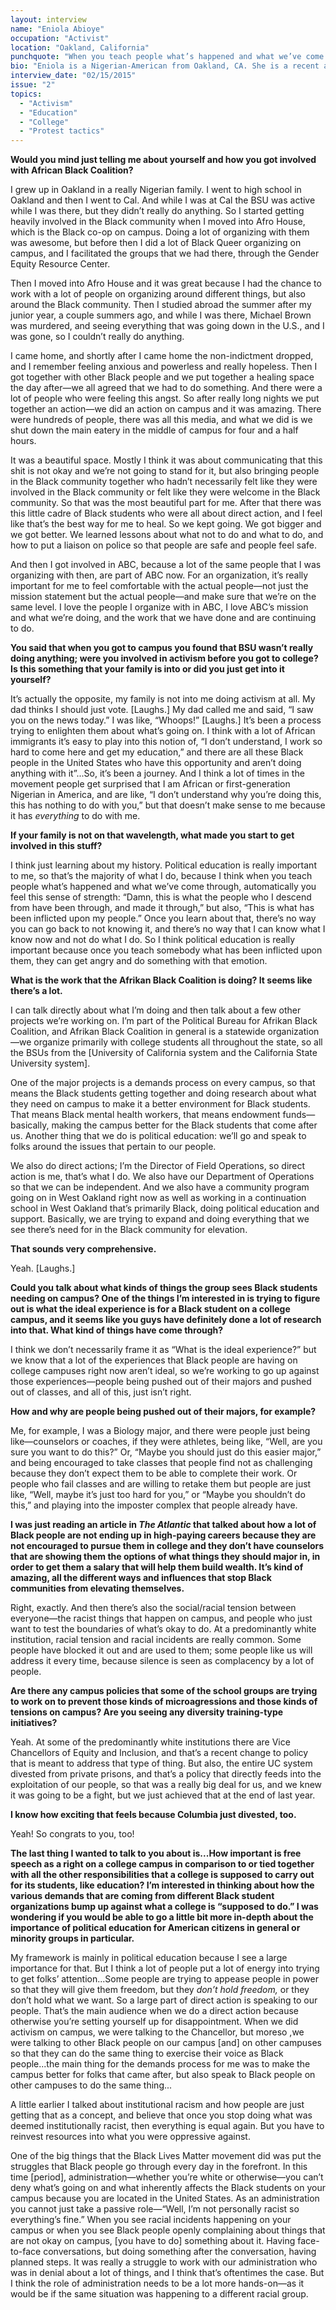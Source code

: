 ```yaml
---
layout: interview
name: "Eniola Abioye"
occupation: "Activist"
location: "Oakland, California"
punchquote: "When you teach people what’s happened and what we’ve come through, automatically you feel this sense of strength."
bio: "Eniola is a Nigerian-American from Oakland, CA. She is a recent alumna of University of California Berkeley, where she studied Integrative Biology and African American History. During her time at UC Berkeley, Eniola served as a manager in the African American Theme House and was an active member of the UC Berkeley Black Student Union. She now serves as the Director of Field Operations for the Afrikan Black Coalition, a collective which organizes for Black students and their communities across the University of California and California State University systems."
interview_date: "02/15/2015"
issue: "2"
topics:
  - "Activism"
  - "Education"
  - "College"
  - "Protest tactics"
---
```


**Would you mind just telling me about yourself and how you got involved with African Black Coalition?**

I grew up in Oakland in a really Nigerian family. I went to high school in Oakland and then I went to Cal. And while I was at Cal the BSU was active while I was there, but they didn’t really do anything. So I started getting heavily involved in the Black community when I moved into Afro House, which is the Black co-op on campus. Doing a lot of organizing with them was awesome, but before then I did a lot of Black Queer organizing on campus, and I facilitated the groups that we had there, through the Gender Equity Resource Center. 

Then I moved into Afro House  and it was great because I had the chance to work with a lot of people on organizing around different things, but also around the Black community. Then I studied abroad the summer after my junior year, a couple summers ago, and while I was there, Michael Brown was murdered, and seeing everything that was going down in the U.S., and I was gone, so I couldn’t really do anything.

I came home, and shortly after I came home the non-indictment dropped, and I remember feeling anxious and powerless and really hopeless. Then I got together with other Black people and we put together a healing space the day after—we all agreed that we had to do something. And there were a lot of people who were feeling this angst. So after really long nights we put together an action—we did an action on campus and it was amazing. There were hundreds of people, there was all this media, and what we did is we shut down the main eatery in the middle of campus for four and a half hours. 

It was a beautiful space. Mostly I think it was about communicating that this shit is not okay and we’re not going to stand for it, but also bringing people in the Black community together who hadn’t necessarily felt like they were involved in the Black community or felt like they were welcome in the Black community. So that was the most beautiful part for me. After that there was this little cadre of Black students who were all about direct action, and I feel like that’s the best way for me to heal. So we kept going. We got bigger and we got better. We learned lessons about what not to do and what to do, and how to put a liaison on police so that people are safe and people feel safe. 

And then I got involved in ABC, because a lot of the same people that I was organizing with then, are part of ABC now. For an organization, it’s really important for me to feel comfortable with the actual people—not just the mission statement but the actual people—and make sure that we’re on the same level. I love the people I organize with in ABC, I love ABC’s mission and what we’re doing, and the work that we have done and are continuing to do.

**You said that when you got to campus you found that BSU wasn’t really doing anything; were you involved in activism before you got to college? Is this something that your family is into or did you just get into it yourself?**

It’s actually the opposite, my family is not into me doing activism at all. My dad thinks I should just vote. [Laughs.] My dad called me and said, “I saw you on the news today.” I was like, “Whoops!” [Laughs.] It’s been a process trying to enlighten them about what’s going on. I think with a lot of African immigrants it’s easy to play into this notion of, “I don’t understand, I work so hard to come here and get my education,” and there are all these Black people in the United States who have this opportunity and aren’t doing anything with it”...So, it’s been a journey. And I think a lot of times in the movement people get surprised that I am African or first-generation Nigerian in America, and are like, “I don’t understand why you’re doing this, this has nothing to do with you,” but that doesn’t make sense to me because it has *everything* to do with me.

**If your family is not on that wavelength, what made you start to get involved in
this stuff?**

I think just learning about my history. Political education is really important to me, so that’s the majority of what I do, because I think when you teach people what’s happened and what we’ve come through, automatically you feel this sense of strength: “Damn, this is what the people who I descend from have been through, and made it through,” but also, “This is what has been inflicted upon my people.” Once you learn about that, there’s no way you can go back to not knowing it, and there’s no way that I can know what I know now and not do what I do. So I think political education is really important because once you teach somebody what has been inflicted upon them, they can get angry and do something with that emotion.

**What is the work that the Afrikan Black Coalition is doing? It seems like there’s a lot.**

I can talk directly about what I’m doing and then talk about a few other projects we’re working on. I’m part of the Political Bureau for Afrikan Black Coalition, and Afrikan Black Coalition in general is a statewide organization—we organize primarily with college students all throughout the state, so all the BSUs from the [University of California system and the California State University system].

One of the major projects is a demands process on every campus, so that means the Black students getting together and doing research about what they need on campus to make it a better environment for Black students. That means Black mental health workers, that means endowment funds—basically, making the campus better for the Black students that come after us. Another thing that we do is political education: we’ll go and speak to folks around the issues that pertain to our people. 

We also do direct actions; I’m the Director of Field Operations, so direct action is me, that’s what I do. We also have our Department of Operations so that we can be independent. And we also have a community program going on in West Oakland right now as well as working in a continuation school in West Oakland that’s primarily Black, doing political education and support. Basically, we are trying to expand and doing everything that we see there’s need for in the Black community for elevation.

**That sounds very comprehensive.**

Yeah. [Laughs.]

**Could you talk about what kinds of things the group sees Black students needing on campus? One of the things I’m interested in is trying to figure out is what the ideal experience is for a Black student on a college campus, and it seems like you guys have definitely done a lot of research into that. What kind of things have come through?**

I think we don’t necessarily frame it as “What is the ideal experience?” but we know that a lot of the experiences that Black people are having on college campuses right now aren’t ideal, so we’re working to go up against those experiences—people being pushed out of their majors and pushed out of classes, and all of this, just isn’t right.

**How and why are people being pushed out of their majors, for example?**

Me, for example, I was a Biology major, and there were people just being like—counselors or coaches, if they were athletes, being like, “Well, are you sure you want to do this?” Or, “Maybe you should just do this easier major,” and being encouraged to take classes that people find not as challenging because they don’t expect them to be able to complete their work. Or people who fail classes and are willing to retake them but people are just like, “Well, maybe it’s just too hard for you,” or “Maybe you shouldn’t do this,” and playing into the imposter complex that people already have.

**I was just reading an article in *The Atlantic* that talked about how a lot of Black people are not ending up in high-paying careers because they are not encouraged to pursue them in college and they don’t have counselors that are showing them the options of what things they should major in, in order to get them a salary that will help them build wealth. It’s kind of amazing, all the different ways and influences that stop Black communities from elevating themselves.**

Right, exactly. And then there’s also the social/racial tension between everyone—the racist things that happen on campus, and people who just want to test the boundaries of what’s okay to do. At a predominantly white institution, racial tension and racial incidents are really common. Some people have blocked it out and are used to them; some people like us will address it every time, because silence is seen as complacency by a lot of people.

**Are there any campus policies that some of the school groups are trying to work on to prevent those kinds of microagressions and those kinds of tensions on campus? Are you seeing any diversity training-type initiatives?**

Yeah. At some of the predominantly white institutions there are Vice Chancellors of Equity and Inclusion, and that’s a recent change to policy that is meant to address that type of thing. But also, the entire UC system divested from private prisons, and that’s a policy that directly feeds into the exploitation of our people, so that was a really big deal for us, and we knew it was going to be a fight, but we just achieved that at the end of last year.

**I know how exciting that feels because Columbia just divested, too.**

Yeah! So congrats to you, too!

**The last thing I wanted to talk to you about is...How important is free speech as a right on a college campus in comparison to or tied together with all the other responsibilities that a college is supposed to carry out for its students, like education? I’m interested in thinking about how the various demands that are coming from different Black student organizations bump up against what a college is “supposed to do.” I was wondering if you would be able to go a little bit more in-depth about the importance of political education for American citizens in general or minority groups in particular.**

My framework is mainly in political education because I see a large importance for that. But I think a lot of people put a lot of energy into trying to get folks’ attention...Some people are trying to appease people in power so that they will give them freedom, but they *don’t hold freedom,* or they don’t hold what we want. So a large part of direct action is speaking to our people. That’s the main audience when we do a direct action because otherwise you’re setting yourself up for disappointment. When we did activism on campus, we were talking to the Chancellor, but moreso ,we were talking to other Black people on our campus [and] on other campuses so that they can do the same thing to exercise their voice as Black people...the main thing for the demands process for me was to make the campus better for folks that came after, but also speak to Black people on other campuses to do the same thing...

A little earlier I talked about institutional racism and how people are just getting that as a concept, and believe that once you stop doing what was deemed institutionally racist, then everything is equal again. But you have to reinvest resources into what you were oppressive against. 

One of the big things that the Black Lives Matter movement did was put the struggles that Black people go through every day in the forefront. In this time [period], administration—whether you’re white or otherwise—you can’t deny what’s going on and what inherently affects the Black students on your campus because you are located in the United States. As an administration you cannot just take a passive role—“Well, I’m not personally racist so everything’s fine.” When you see racial incidents happening on your campus or when you see Black people openly complaining about things that are not okay on campus, [you have to do] something about it. Having face-to-face conversations, but doing something after the conversation, having planned steps. It was really a struggle to work with our administration who was in denial about a lot of things, and I think that’s oftentimes the case. But I think the role of administration needs to be a lot more hands-on—as it would be if the same situation was happening to a different racial group.
